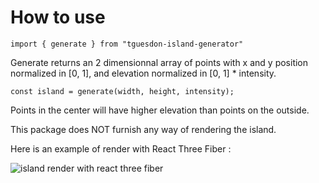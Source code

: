 # How to use

```import { generate } from "tguesdon-island-generator"```

Generate returns an 2 dimensionnal array of points with x and y position normalized in [0, 1], and elevation normalized in [0, 1] * intensity.

```const island = generate(width, height, intensity);```

Points in the center will have higher elevation than points on the outside.

This package does NOT furnish any way of rendering the island.

Here is an example of render with React Three Fiber :

![island render with react three fiber](render.PNG)